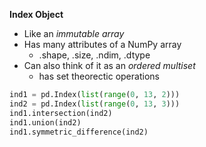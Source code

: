 
**Index Object**
- Like an *immutable array*
- Has many attributes of a NumPy array
	- .shape, .size, .ndim, .dtype
- Can also think of it as an *ordered multiset*
	- has set theorectic operations

```python
ind1 = pd.Index(list(range(0, 13, 2)))
ind2 = pd.Index(list(range(0, 13, 3)))
ind1.intersection(ind2)
ind1.union(ind2)
ind1.symmetric_difference(ind2)
```